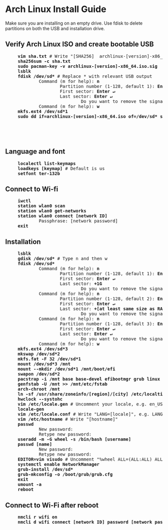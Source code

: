 # Arch Linux Install Guide
Make sure you are installing on an empty drive. Use fdisk to delete partitions on both the USB and installation drive.

## Verify Arch Linux ISO and create bootable USB
<dl><dd>
<pre>
<b>vim sha.txt</b> # Write "[SHA256]  archlinux-[version]-x86_64.iso"
<b>sha256sum -c sha.txt
sudo pacman-key -v archlinux-[version]-x86_64.iso.sig
lsblk
fdisk /dev/sd*</b> # Replace * with relevant USB output
        Command (m for help): <b>n</b>
                Partition number (1-128, default 1): <b>Enter &crarr;</b>
                First sector: <b>Enter &crarr;</b>
                Last sector: <b>Enter &crarr;</b>
                        Do you want to remove the signature? [Y]es/[N]o: <b>y</b>
        Command (m for help): <b>w</b>
<b>mkfs.ext4 /dev/sd*1
sudo dd if=archlinux-[version]-x86_64.iso of=/dev/sd* status=progress bs=2M</b>
</pre>
</dd></dl>
‎

‎
## Language and font
<dl><dd>
<pre>
<b>localectl list-keymaps
loadkeys [keymap]</b> # Default is us
<b>setfont ter-132b</b>
</pre>
</dd></dl>
	
## Connect to Wi-fi
<dl><dd>
<pre>
<b>iwctl
station wlan0 scan
station wlan0 get-networks
station wlan0 connect [network ID]</b>
        Passphrase: [network password]
<b>exit</b>
</pre>
</dd></dl>
	
## Installation
<dl><dd>
<pre>
<b>lsblk
gdisk /dev/sd*</b> # Type n and then w
<b>fdisk /dev/sd*</b>
        Command (m for help): <b>n</b>
                Partition number (1-128, default 1): <b>Enter &crarr;</b> 
                First sector: <b>Enter &crarr;</b>
                Last sector: <b>+1G</b>
                        Do you want to remove the signature? [Y]es/[N]o: <b>y</b>
        Command (m for help): <b>n</b>
                Partition number (1-128, default 2): <b>Enter &crarr;</b>
                First sector: <b>Enter &crarr;</b>
                Last sector: <b>+[at least same size as RAM]G</b>
                        Do you want to remove the signature? [Y]es/[N]o: <b>y</b>
        Command (m for help): <b>n</b>
                Partition number (1-128, default 3): <b>Enter &crarr;</b>
                First sector: <b>Enter &crarr;</b>
                Last sector: <b>Enter &crarr;</b>
                        Do you want to remove the signature? [Y]es/[N]o: <b>y</b>
        Command (m for help): <b>w</b>
<b>mkfs.ext4 /dev/sd*3
mkswap /dev/sd*2
mkfs.fat -F 32 /dev/sd*1
mount /dev/sd*3 /mnt
mount --mkdir /dev/sd*1 /mnt/boot/efi
swapon /dev/sd*2
pacstrap -i /mnt base base-devel efibootmgr grub linux linux-firmware vim networkmanager
genfstab -U /mnt >> /mnt/etc/fstab
arch-chroot /mnt
ln -sf /usr/share/zoneinfo/[region]/[city] /etc/localtime
hwclock --systohc
vim /etc/locale.gen</b> # Uncomment your locale, e.g. en_US.UTF-8 UTF-8
<b>locale-gen
vim /etc/locale.conf</b> # Write "LANG=[locale]", e.g. LANG=en_US.UTF-8
<b>vim /etc/hostname</b> # Write "[hostname]"
<b>passwd</b>
        New password:
        Retype new password:
<b>useradd -m -G wheel -s /bin/bash [username]
passwd [name]</b>
        New password:
        Retype new password:
<b>EDITOR=vim visudo</b> # Uncomment "%wheel ALL=(ALL:ALL) ALL" under heading ##Uncomment to allow members of group wheel to execute any command
<b>systemctl enable NetworkManager
grub-install /dev/sd*
grub-mkconfig -o /boot/grub/grub.cfg
exit
umount -a
reboot</b>
</pre>
</dd></dl>

## Connect to Wi-Fi after reboot
<dl><dd>
<pre>
<b>nmcli r wifi on
nmcli d wifi connect [network ID] password [network password]</b>
</pre>
</dd></dl>
